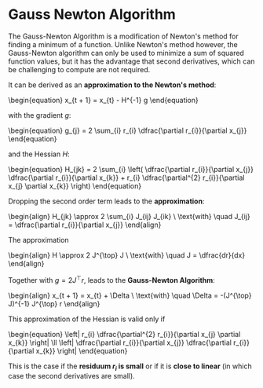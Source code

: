# Gauss Newton Algorithm

The Gauss-Newton Algorithm is a modification of Newton's method for finding a
minimum of a function. Unlike Newton's method however, the Gauss-Newton
algorithm can only be used to minimize a sum of squared function values, but it
has the advantage that second derivatives, which can be challenging to compute
are not required.

It can be derived as an **approximation to the Newton's method**:

\begin{equation}
    x_{t + 1} = x_{t} - H^{-1} g
\end{equation}

with the gradient $g$:

\begin{equation}
    g_{j} = 2 \sum_{i} r_{i} \dfrac{\partial r_{i}}{\partial x_{j}}
\end{equation}

and the Hessian $H$:

\begin{equation}
    H_{jk} = 2 \sum_{i} \left(
        \dfrac{\partial r_{i}}{\partial x_{j}}
        \dfrac{\partial r_{i}}{\partial x_{k}} +
        r_{i} \dfrac{\partial^{2} r_{i}}{\partial x_{j} \partial x_{k}}
    \right)
\end{equation}

Dropping the second order term leads to the **approximation**:

\begin{align}
    H_{jk} \approx 2 \sum_{i} J_{ij} J_{ik} \\
    \text{with} \quad J_{ij} = \dfrac{\partial r_{i}}{\partial x_{j}}
\end{align}

The approximation

\begin{align}
    H \approx 2 J^{\top} J \\
    \text{with} \quad J = \dfrac{dr}{dx}
\end{align}

Together with $g = 2 J^{\top} r$, leads to the **Gauss-Newton Algorithm**:

\begin{align}
    x_{t + 1} = x_{t} + \Delta \\
    \text{with} \quad \Delta = -(J^{\top} J)^{-1} J^{\top} r
\end{align}

This approximation of the Hessian is valid only if

\begin{equation}
    \left|
        r_{i} \dfrac{\partial^{2} r_{i}}{\partial x_{j} \partial x_{k}}
    \right|
    \ll
    \left|
        \dfrac{\partial r_{i}}{\partial x_{j}}
        \dfrac{\partial r_{i}}{\partial x_{k}}
    \right|
\end{equation}

This is the case if the **residuum $r_{i}$ is small** or if it is **close to
linear** (in which case the second derivatives are small).

